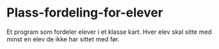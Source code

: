 # Plass-fordeling-for-elever
Et program som fordeler elever i et klasse kart. Hver elev skal sitte med minst en elev de ikke har sittet med før.
